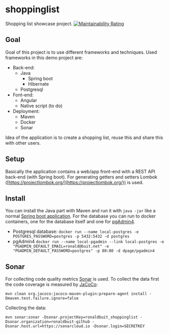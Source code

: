 # shoppinglist
Shopping list showcase project.
[![Maintainability Rating](https://sonarcloud.io/api/project_badges/measure?project=ronaldbuit_shoppinglist&metric=sqale_rating)](https://sonarcloud.io/dashboard?id=ronaldbuit_shoppinglist)

## Goal
Goal of this project is to use different frameworks and techniques. Used frameworks in this demo project are:
+ Back-end:
	+ Java
		+ Spring boot
		+ Hibernate
	+ Postgresql
+ Font-end:
	+ Angular
	+ Native script (to do)
+ Deployment:
	+ Maven
	+ Docker
	+ Sonar

Idea of the application is to create a shopping list, reuse this and share this with other users.

## Setup
Basically the application contains a web/app front-end with a REST API back-end (with Spring boot).
For generating getters and setters Lombok ([https://projectlombok.org/](https://projectlombok.org/)) is used.

## Install
You can install the Java part with Maven and run it with `java -jar` like a normal [Spring boot application](https://docs.spring.io/spring-boot/docs/current/reference/html/using-boot-running-your-application.html).
For the database you can run to docker containers, one for the database itself and one for [pgAdmin4](https://www.pgadmin.org/).
+ Postgresql database:
`docker run --name local-postgres -e POSTGRES_PASSWORD=postgres -p 5432:5432 -d postgres`
+ pgAdmin4
`docker run --name local-pgadmin --link local-postgres -e "PGADMIN_DEFAULT_EMAIL=ronald@buit.net" -e "PGADMIN_DEFAULT_PASSWORD=postgres" -p 80:80 -d dpage/pgadmin4`

## Sonar
For collecting code quality metrics [Sonar](https://sonarcloud.io/) is used. To collect the data first the code coverage is measured by [JaCoCo](https://www.eclemma.org/jacoco/):

`mvn clean org.jacoco:jacoco-maven-plugin:prepare-agent install -Dmaven.test.failure.ignore=false`

Collecting the data:

`mvn sonar:sonar -Dsonar.projectKey=ronaldbuit_shoppinglist -Dsonar.organization=ronaldbuit-github -Dsonar.host.url=https://sonarcloud.io -Dsonar.login=SECRETKEY`
